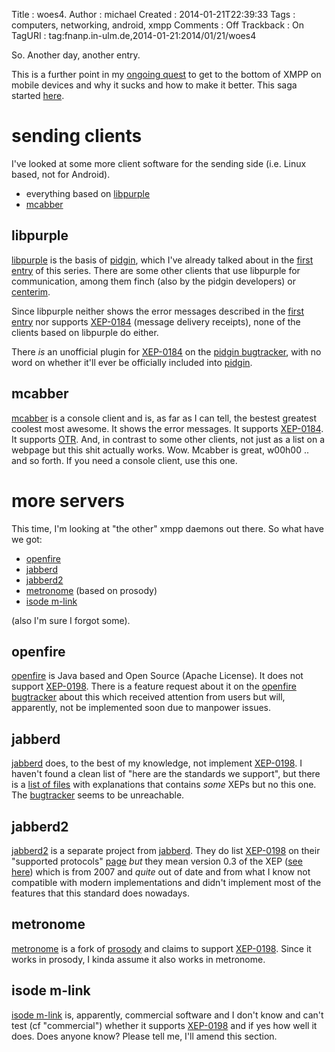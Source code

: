 Title     : woes4.
Author    : michael
Created   : 2014-01-21T22:39:33
Tags      : computers, networking, android, xmpp
Comments  : Off
Trackback : On
TagURI    : tag:fnanp.in-ulm.de,2014-01-21:2014/01/21/woes4

So. Another day, another entry.

This is a further point in my [ongoing quest][xmpp] to get to the bottom
of XMPP on mobile devices and why it sucks and how to make it better. This
saga started [here][first entry].

# sending clients

I've looked at some more client software for the sending side (i.e. Linux
based, not for Android).

* everything based on [libpurple][]
* [mcabber][]

## libpurple

[libpurple][] is the basis of [pidgin][], which I've already talked about
in the [first entry][] of this series. There are some other clients that
use libpurple for communication, among them finch (also by the pidgin
developers) or [centerim][].

Since libpurple neither shows the error messages described in the [first
entry][] nor supports [XEP-0184][] (message delivery receipts), none of
the clients based on libpurple do either.

There _is_ an unofficial plugin for [XEP-0184][] on the [pidgin
bugtracker][], with no word on whether it'll ever be officially included
into [pidgin][].

## mcabber

[mcabber][] is a console client and is, as far as I can tell, the bestest
greatest coolest most awesome. It shows the error messages. It supports
[XEP-0184][]. It supports [OTR][]. And, in contrast to some other clients,
not just as a list on a webpage but this shit actually works. Wow. Mcabber
is great, w00h00 .. and so forth. If you need a console client, use this
one.




# more servers

This time, I'm looking at "the other" xmpp daemons out there. So what have
we got:

* [openfire][]
* [jabberd][]
* [jabberd2][]
* [metronome][] (based on prosody)
* [isode m-link][]

(also I'm sure I forgot some).

## openfire

[openfire][] is Java based and Open Source (Apache License). It does not
support [XEP-0198][]. There is a feature request about it on the [openfire
bugtracker][] about this which received attention from users but will,
apparently, not be implemented soon due to manpower issues.

## jabberd

[jabberd][] does, to the best of my knowledge, not implement [XEP-0198][].
I haven't found a clean list of "here are the standards we support", but
there is a [list of files][jabberdfiles] with explanations that contains
*some* XEPs but no this one. The [bugtracker][jabberdbugs] seems to be
unreachable. 

## jabberd2

[jabberd2][] is a separate project from [jabberd][]. They do list
[XEP-0198][] on their "supported protocols" [page][jabberd2proto] *but*
they mean version 0.3 of the XEP ([see here][jabberd2bug]) which is from
2007 and *quite* out of date and from what I know not compatible with
modern implementations and didn't implement most of the features that this
standard does nowadays.

## metronome

[metronome][] is a fork of [prosody][] and claims to support [XEP-0198][].
Since it works in prosody, I kinda assume it also works in metronome.

## isode m-link

[isode m-link][] is, apparently, commercial software and I don't know and
can't test (cf "commercial") whether it supports [XEP-0198][] and if yes
how well it does. Does anyone know? Please tell me, I'll amend this
section.


[xmpp]: http://fnanp.in-ulm.de/blog/tags/xmpp.html
[libpurple]: https://developer.pidgin.im/wiki/WhatIsLibpurple
[mcabber]: http://mcabber.com
[pidgin]: https://developer.pidgin.im
[centerim]: http://www.centerim.org/index.php/Main_Page
[first entry]: http://fnanp.in-ulm.de/blog/2014/01/16/01-woes.html
[pidgin bugtracker]: https://developer.pidgin.im/ticket/6940
[OTR]: https://otr.cypherpunks.ca/
[openfire]: http://www.igniterealtime.org/projects/openfire/
[jabberd]: https://jabberd.org/
[jabberd2]: http://jabberd2.org/
[metronome]: http://www.lightwitch.org/metronome
[isode m-link]: http://www.isode.com/products/m-link.html
[XEP-0198]: https://xmpp.org/extensions/xep-0198.html
[XEP-0184]: https://xmpp.org/extensions/xep-0184.html
[openfire bugtracker]: http://issues.igniterealtime.org/browse/SMACK-333
[jabberdfiles]: https://jabberd.org/codedoc/files.html
[jabberdbugs]: https://bugzilla.jabberd.org/
[prosody]: http://prosody.im/
[jabberd2proto]: https://github.com/jabberd2/jabberd2/blob/master/README.protocol
[jabberd2bug]: https://www.mail-archive.com/jabberd2@lists.xiaoka.com/msg01653.html
